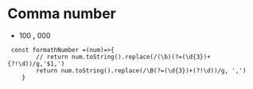 # Comma number
- 100 **,** 000

```
 const formathNumber =(num)=>{
        // return num.toString().replace(/(\b)(?=(\d{3})+{?!\d))/g,'$1,')
        return num.toString().replace(/\B(?=(\d{3})+(?!\d))/g, ',')
    }
```